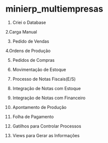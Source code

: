 # minierp_multiempresas
1. Criei o Database

2.Carga Manual

3. Pedido de Vendas

4.Ordens de Produção

5. Pedidos de Compras

6. Movimentação de Estoque

7. Processo de Notas Fiscais(E/S)

8. Integração de Notas com Estoque

9. Integração de Notas com Financeiro

10. Apontamento de Produção

11. Folha de Pagamento

12. Gatilhos para Controlar Processos

13. Views para Gerar as Informações
